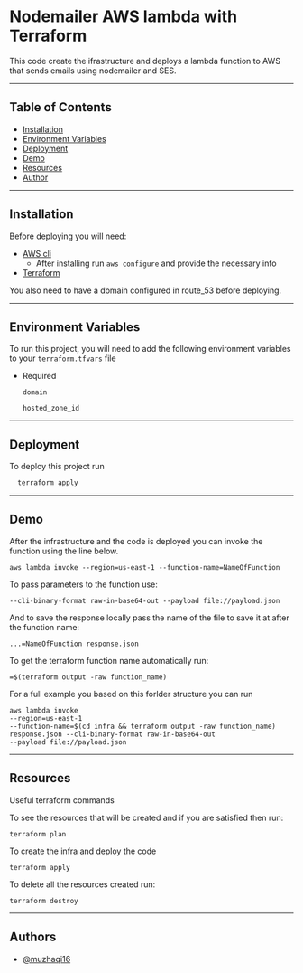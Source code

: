 # Nodemailer AWS lambda with Terraform

This code create the ifrastructure and deploys a lambda function to AWS that sends emails using nodemailer and SES.

---

## Table of Contents

- [Installation](#installation)
- [Environment Variables](#environment)
- [Deployment](#deployment)
- [Demo](#demo)
- [Resources](#resources)
- [Author](#authors)

---

## Installation

Before deploying you will need:

- [AWS cli](https://aws.amazon.com/cli/)
  - After installing run `aws configure` and provide the necessary info
- [Terraform](https://developer.hashicorp.com/terraform/tutorials/aws-get-started/install-cli)

You also need to have a domain configured in route_53 before deploying.

---

## Environment Variables

To run this project, you will need to add the following environment variables to your `terraform.tfvars` file

- Required

  `domain`

  `hosted_zone_id`

---

## Deployment

To deploy this project run

```bash
  terraform apply
```

---

## Demo

After the infrastructure and the code is deployed you can invoke the function using the line below.

`aws lambda invoke --region=us-east-1 --function-name=NameOfFunction`

To pass parameters to the function use:

`--cli-binary-format raw-in-base64-out --payload file://payload.json`

And to save the response locally pass the name of the file to save it at after the function name:

`...=NameOfFunction response.json`

To get the terraform function name automatically run:

`=$(terraform output -raw function_name)`

For a full example you based on this forlder structure you can run

```
aws lambda invoke
--region=us-east-1
--function-name=$(cd infra && terraform output -raw function_name) response.json --cli-binary-format raw-in-base64-out
--payload file://payload.json

```

---

## Resources

Useful terraform commands

To see the resources that will be created and if you are satisfied then run:

`terraform plan`

To create the infra and deploy the code

`terraform apply`

To delete all the resources created run:

`terraform destroy`

---

## Authors

- [@muzhaqi16](https://github.com/muzhaqi16)
